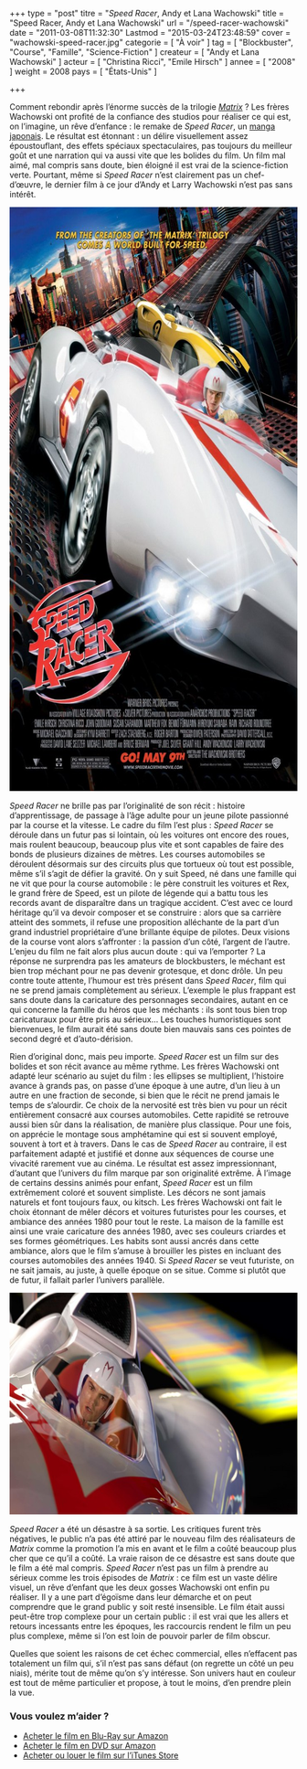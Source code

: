 +++
type = "post"
titre = "<em>Speed Racer</em>, Andy et Lana Wachowski"
title = "Speed Racer, Andy et Lana Wachowski"
url = "/speed-racer-wachowski"
date = "2011-03-08T11:32:30"
Lastmod = "2015-03-24T23:48:59"
cover = "wachowski-speed-racer.jpg"
categorie = [ "À voir" ]
tag = [ "Blockbuster", "Course", "Famille", "Science-Fiction" ]
createur = [ "Andy et Lana Wachowski" ]
acteur = [ "Christina Ricci", "Emile Hirsch" ]
annee = [ "2008" ]
weight = 2008
pays = [ "États-Unis" ]

+++

<p>Comment rebondir après l&rsquo;énorme succès de la trilogie <em><a href="http://voiretmanger.fr/2011/01/02/trilogie-matrix-wachowski/">Matrix</a></em> ? Les frères Wachowski ont profité de la confiance des studios pour réaliser ce qui est, on l&rsquo;imagine, un rêve d&rsquo;enfance : le remake de <em>Speed Racer</em>, un <a href="http://en.wikipedia.org/wiki/Speed_Racer">manga japonais</a>. Le résultat est étonnant : un délire visuellement assez époustouflant, des effets spéciaux spectaculaires, pas toujours du meilleur goût et une narration qui va aussi vite que les bolides du film. Un film mal aimé, mal compris sans doute, bien éloigné il est vrai de la science-fiction verte. Pourtant, même si <em>Speed Racer</em> n&rsquo;est clairement pas un chef-d&rsquo;œuvre, le dernier film à ce jour d&rsquo;Andy et Larry Wachowski n&rsquo;est pas sans intérêt.</p>
<a href="http://www.allocine.fr/film/fichefilm_gen_cfilm=57549.html"><img class="aligncenter" src="speed-racer.jpg" border="0" alt="Speed racer" width="690" height="1022" /></a>
<p><em>Speed Racer</em> ne brille pas par l&rsquo;originalité de son récit : histoire d&rsquo;apprentissage, de passage à l&rsquo;âge adulte pour un jeune pilote passionné par la course et la vitesse. Le cadre du film l&rsquo;est plus : <em>Speed Racer</em> se déroule dans un futur pas si lointain, où les voitures ont encore des roues, mais roulent beaucoup, beaucoup plus vite et sont capables de faire des bonds de plusieurs dizaines de mètres. Les courses automobiles se déroulent désormais sur des circuits plus que tortueux où tout est possible, même s&rsquo;il s&rsquo;agit de défier la gravité. On y suit Speed, né dans une famille qui ne vit que pour la course automobile : le père construit les voitures et Rex, le grand frère de Speed, est un pilote de légende qui a battu tous les records avant de disparaître dans un tragique accident. C&rsquo;est avec ce lourd héritage qu&rsquo;il va devoir composer et se construire : alors que sa carrière atteint des sommets, il refuse une proposition alléchante de la part d&rsquo;un grand industriel propriétaire d&rsquo;une brillante équipe de pilotes. Deux visions de la course vont alors s&rsquo;affronter : la passion d&rsquo;un côté, l&rsquo;argent de l&rsquo;autre. L&rsquo;enjeu du film ne fait alors plus aucun doute : qui va l&rsquo;emporter ? La réponse ne surprendra pas les amateurs de blockbusters, le méchant est bien trop méchant pour ne pas devenir grotesque, et donc drôle. Un peu contre toute attente, l&rsquo;humour est très présent dans <em>Speed Racer</em>, film qui ne se prend jamais complètement au sérieux. L&rsquo;exemple le plus frappant est sans doute dans la caricature des personnages secondaires, autant en ce qui concerne la famille du héros que les méchants : ils sont tous bien trop caricaturaux pour être pris au sérieux… Les touches humoristiques sont bienvenues, le film aurait été sans doute bien mauvais sans ces pointes de second degré et d&rsquo;auto-dérision.</p>
<p>Rien d&rsquo;original donc, mais peu importe. <em>Speed Racer</em> est un film sur des bolides et son récit avance au même rythme. Les frères Wachowski ont adapté leur scénario au sujet du film : les ellipses se multiplient, l&rsquo;histoire avance à grands pas, on passe d&rsquo;une époque à une autre, d&rsquo;un lieu à un autre en une fraction de seconde, si bien que le récit ne prend jamais le temps de s&rsquo;alourdir. Ce choix de la nervosité est très bien vu pour un récit entièrement consacré aux courses automobiles. Cette rapidité se retrouve aussi bien sûr dans la réalisation, de manière plus classique. Pour une fois, on apprécie le montage sous amphétamine qui est si souvent employé, souvent à tort et à travers. Dans le cas de <em>Speed Racer</em> au contraire, il est parfaitement adapté et justifié et donne aux séquences de course une vivacité rarement vue au cinéma. Le résultat est assez impressionnant, d&rsquo;autant que l&rsquo;univers du film marque par son originalité extrême. À l&rsquo;image de certains dessins animés pour enfant, <em>Speed Racer</em> est un film extrêmement coloré et souvent simpliste. Les décors ne sont jamais naturels et font toujours faux, ou kitsch. Les frères Wachowski ont fait le choix étonnant de mêler décors et voitures futuristes pour les courses, et ambiance des années 1980 pour tout le reste. La maison de la famille est ainsi une vraie caricature des années 1980, avec ses couleurs criardes et ses formes géométriques. Les habits sont aussi ancrés dans cette ambiance, alors que le film s&rsquo;amuse à brouiller les pistes en incluant des courses automobiles des années 1940. Si <em>Speed Racer</em> se veut futuriste, on ne sait jamais, au juste, à quelle époque on se situe. Comme si plutôt que de futur, il fallait parler l&rsquo;univers parallèle.</p>
<img class="aligncenter" src="speed-racer-wachowski.jpg" border="0" alt="Speed racer wachowski" width="690" height="388" />
<p><em>Speed Racer</em> a été un désastre à sa sortie. Les critiques furent très négatives, le public n&rsquo;a pas été attiré par le nouveau film des réalisateurs de <em>Matrix</em> comme la promotion l&rsquo;a mis en avant et le film a coûté beaucoup plus cher que ce qu&rsquo;il a coûté. La vraie raison de ce désastre est sans doute que le film a été mal compris. <em>Speed Racer</em> n&rsquo;est pas un film à prendre au sérieux comme les trois épisodes de <em>Matrix</em> : ce film est un vaste délire visuel, un rêve d&rsquo;enfant que les deux gosses Wachowski ont enfin pu réaliser. Il y a une part d&rsquo;égoïsme dans leur démarche et on peut comprendre que le grand public y soit resté insensible. Le film était aussi peut-être trop complexe pour un certain public : il est vrai que les allers et retours incessants entre les époques, les raccourcis rendent le film un peu plus complexe, même si l&rsquo;on est loin de pouvoir parler de film obscur.</p>
<p>Quelles que soient les raisons de cet échec commercial, elles n&rsquo;effacent pas totalement un film qui, s&rsquo;il n&rsquo;est pas sans défaut (on regrette un côté un peu niais), mérite tout de même qu&rsquo;on s&rsquo;y intéresse. Son univers haut en couleur est tout de même particulier et propose, à tout le moins, d&rsquo;en prendre plein la vue.</p>
<div class="amazon">
<h3>Vous voulez m&rsquo;aider ?</h3>
<ul>
<li><a href="http://www.amazon.fr/gp/product/B001G53KNM/ref=as_li_ss_tl?ie=UTF8&#038;tag=leblogdenic07-21&#038;linkCode=as2&#038;camp=1642&#038;creative=19458&#038;creativeASIN=B001G53KNM">Acheter le film en Blu-Ray sur Amazon</a></li>
<li><a href="http://www.amazon.fr/gp/product/B001G53KNW/ref=as_li_ss_tl?ie=UTF8&#038;tag=leblogdenic07-21&#038;linkCode=as2&#038;camp=1642&#038;creative=19458&#038;creativeASIN=B001G53KNW">Acheter le film en DVD sur Amazon</a></li>
<li><a href="https://itunes.apple.com/fr/movie/speed-racer/id397117197">Acheter ou louer le film sur l&rsquo;iTunes Store</a></li>
</ul>
</div>

